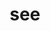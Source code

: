 ---
category: 3-letters
denotation: null
name: see
reference_link: https://www.etymonline.com/word/see
root_language: null
root_name: null
title: see
type: free
word_sums:
- respelling: see
  sum: 'See + '
---